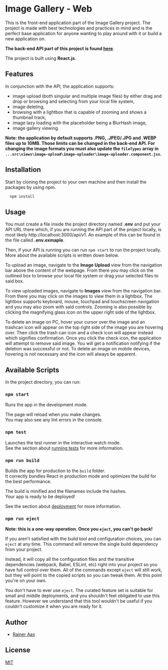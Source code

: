 # Image Gallery - Web

This is the front-end application part of the Image Gallery project. The project is made with best technologies and practices in mind and is the perfect base application for anyone wanting to play around with it or build a new application on.  

**The back-end API part of this project is found [here](https://github.com/RainerAas/image-gallery-api)**.

The project is built using **React.js**.

## Features

In conjunction with the API, the application supports:

* image upload (both singular and multiple image files) by either drag and drop or browsing and selecting from your local file system,
* image deleting,
* browsing with a lightbox that is capable of zooming and shows a thumbnail track,
* image lazy loading with the placeholder being a BlurHash image,
* image gallery viewing.  

**Note: the application by default supports .PNG, .JPEG/.JPG and .WEBP files up to 10MB. Those limits can be changed in the back-end API. For changing the image formats you must also update the `fileTypes` array in `...src\views\image-upload\image-uploader\image-uploader.component.jsx`.**

## Installation

Start by cloning the project to your own machine and then install the packages by using npm.

```bash
  npm install
```
    
## Usage

You must create a file inside the project directory named **.env** and put your API URL there which, if you are running the API part of the project locally, is most likely http://localhost:3000/api/v1. An example of this can be found in the file called **.env.exmaple**.  

Then, if your API is running you can run `npm start` to run the project locally. More about the available scripts is written down below.  

To upload an image, navigate to the **Image Upload** view from the navigation bar above the content of the webpage. From there you may click on the outlined box to browse your local file system or drag your selected files to said box.  

To view uploaded images, navigate to **Images** view from the navigation bar. From there you may click on the images to view them in a lightbox. The lightbox supports keyboard, mouse, touchpad and touchscreen navigation and you may also zoom with said controls. Zooming is also possible by clicking the magnifying glass icon on the upper right side of the lightbox.  

To delete an image on PC, hover your cursor over the image and an trashcan icon will appear on the top right side of the image you are hovering over. Then click the trash can icon and a check icon will appear instead which signifies confirmation. Once you click the check icon, the application will attempt to remove said image. You will get a notification notifying if the deletion was successful or not. To delete an image on mobile devices, hovering is not necessary and the icon will always be apparent.

## Available Scripts

In the project directory, you can run:

### `npm start`

Runs the app in the development mode.

The page will reload when you make changes.  
You may also see any lint errors in the console.

### `npm test`

Launches the test runner in the interactive watch mode.  
See the section about [running tests](https://facebook.github.io/create-react-app/docs/running-tests) for more information.

### `npm run build`

Builds the app for production to the `build` folder.  
It correctly bundles React in production mode and optimizes the build for the best performance.

The build is minified and the filenames include the hashes.  
Your app is ready to be deployed!  

See the section about [deployment](https://facebook.github.io/create-react-app/docs/deployment) for more information.

### `npm run eject`

**Note: this is a one-way operation. Once you `eject`, you can't go back!**

If you aren't satisfied with the build tool and configuration choices, you can `eject` at any time. This command will remove the single build dependency from your project.

Instead, it will copy all the configuration files and the transitive dependencies (webpack, Babel, ESLint, etc) right into your project so you have full control over them. All of the commands except `eject` will still work, but they will point to the copied scripts so you can tweak them. At this point you're on your own.

You don't have to ever use `eject`. The curated feature set is suitable for small and middle deployments, and you shouldn't feel obligated to use this feature. However we understand that this tool wouldn't be useful if you couldn't customize it when you are ready for it.

## Author

- [Rainer Aas](https://github.com/RainerAas)

## License

[MIT](https://choosealicense.com/licenses/mit/)
